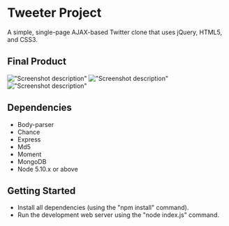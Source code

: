 # Tweeter Project

A simple, single-page AJAX-based Twitter clone that uses jQuery, HTML5, and CSS3.


## Final Product

!["Screenshot description"](URL)
!["Screenshot description"](URL)
!["Screenshot description"](URL)

## Dependencies

- Body-parser
- Chance
- Express
- Md5
- Moment
- MongoDB
- Node 5.10.x or above

## Getting Started

- Install all dependencies (using the "npm install" command).
- Run the development web server using the "node index.js" command.